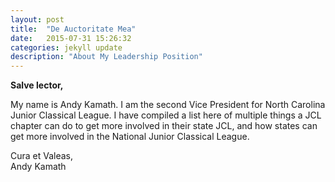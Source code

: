 ```yaml
---
layout: post
title:  "De Auctoritate Mea"
date:   2015-07-31 15:26:32
categories: jekyll update
description: "About My Leadership Position"
---
```

<strong>Salve lector,</strong>

My name is Andy Kamath. I am the second Vice President for North Carolina Junior Classical League. I have compiled a list here of multiple things a JCL chapter can do to get more involved in their state JCL, and how states can get more involved in the National Junior Classical League.

Cura et Valeas,<br>Andy Kamath 
